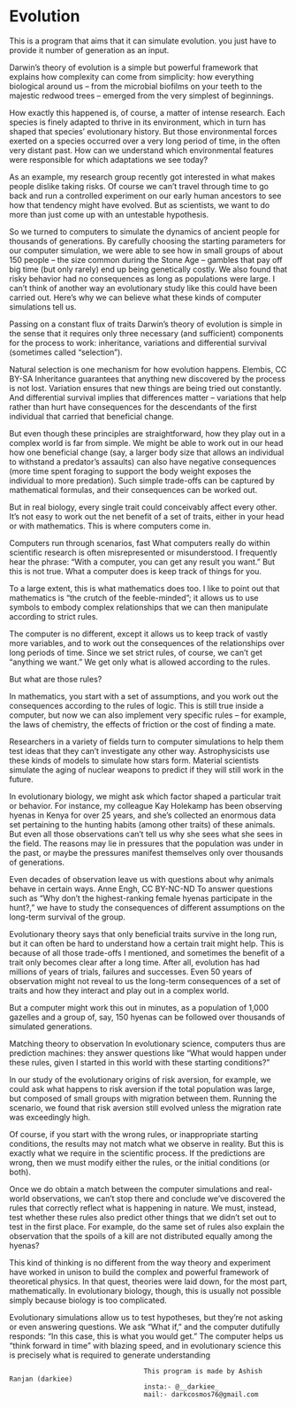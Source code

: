 # Evolution
This is a program that aims that it can simulate evolution. you just have to provide it number of generation as an input.

Darwin’s theory of evolution is a simple but powerful framework that explains how complexity can come from simplicity: how everything biological around us – from the microbial biofilms on your teeth to the majestic redwood trees – emerged from the very simplest of beginnings.

How exactly this happened is, of course, a matter of intense research. Each species is finely adapted to thrive in its environment, which in turn has shaped that species’ evolutionary history. But those environmental forces exerted on a species occurred over a very long period of time, in the often very distant past. How can we understand which environmental features were responsible for which adaptations we see today?

As an example, my research group recently got interested in what makes people dislike taking risks. Of course we can’t travel through time to go back and run a controlled experiment on our early human ancestors to see how that tendency might have evolved. But as scientists, we want to do more than just come up with an untestable hypothesis.

So we turned to computers to simulate the dynamics of ancient people for thousands of generations. By carefully choosing the starting parameters for our computer simulation, we were able to see how in small groups of about 150 people – the size common during the Stone Age – gambles that pay off big time (but only rarely) end up being genetically costly. We also found that risky behavior had no consequences as long as populations were large. I can’t think of another way an evolutionary study like this could have been carried out. Here’s why we can believe what these kinds of computer simulations tell us.

Passing on a constant flux of traits
Darwin’s theory of evolution is simple in the sense that it requires only three necessary (and sufficient) components for the process to work: inheritance, variations and differential survival (sometimes called “selection”).


Natural selection is one mechanism for how evolution happens. Elembis, CC BY-SA
Inheritance guarantees that anything new discovered by the process is not lost. Variation ensures that new things are being tried out constantly. And differential survival implies that differences matter – variations that help rather than hurt have consequences for the descendants of the first individual that carried that beneficial change.

But even though these principles are straightforward, how they play out in a complex world is far from simple. We might be able to work out in our head how one beneficial change (say, a larger body size that allows an individual to withstand a predator’s assaults) can also have negative consequences (more time spent foraging to support the body weight exposes the individual to more predation). Such simple trade-offs can be captured by mathematical formulas, and their consequences can be worked out.

But in real biology, every single trait could conceivably affect every other. It’s not easy to work out the net benefit of a set of traits, either in your head or with mathematics. This is where computers come in.

Computers run through scenarios, fast
What computers really do within scientific research is often misrepresented or misunderstood. I frequently hear the phrase: “With a computer, you can get any result you want.” But this is not true. What a computer does is keep track of things for you.

To a large extent, this is what mathematics does too. I like to point out that mathematics is “the crutch of the feeble-minded”; it allows us to use symbols to embody complex relationships that we can then manipulate according to strict rules.

The computer is no different, except it allows us to keep track of vastly more variables, and to work out the consequences of the relationships over long periods of time. Since we set strict rules, of course, we can’t get “anything we want.” We get only what is allowed according to the rules.

But what are those rules?

In mathematics, you start with a set of assumptions, and you work out the consequences according to the rules of logic. This is still true inside a computer, but now we can also implement very specific rules – for example, the laws of chemistry, the effects of friction or the cost of finding a mate.

Researchers in a variety of fields turn to computer simulations to help them test ideas that they can’t investigate any other way. Astrophysicists use these kinds of models to simulate how stars form. Material scientists simulate the aging of nuclear weapons to predict if they will still work in the future.

In evolutionary biology, we might ask which factor shaped a particular trait or behavior. For instance, my colleague Kay Holekamp has been observing hyenas in Kenya for over 25 years, and she’s collected an enormous data set pertaining to the hunting habits (among other traits) of these animals. But even all those observations can’t tell us why she sees what she sees in the field. The reasons may lie in pressures that the population was under in the past, or maybe the pressures manifest themselves only over thousands of generations.


Even decades of observation leave us with questions about why animals behave in certain ways. Anne Engh, CC BY-NC-ND
To answer questions such as “Why don’t the highest-ranking female hyenas participate in the hunt?,” we have to study the consequences of different assumptions on the long-term survival of the group.

Evolutionary theory says that only beneficial traits survive in the long run, but it can often be hard to understand how a certain trait might help. This is because of all those trade-offs I mentioned, and sometimes the benefit of a trait only becomes clear after a long time. After all, evolution has had millions of years of trials, failures and successes. Even 50 years of observation might not reveal to us the long-term consequences of a set of traits and how they interact and play out in a complex world.

But a computer might work this out in minutes, as a population of 1,000 gazelles and a group of, say, 150 hyenas can be followed over thousands of simulated generations.

Matching theory to observation
In evolutionary science, computers thus are prediction machines: they answer questions like “What would happen under these rules, given I started in this world with these starting conditions?”

In our study of the evolutionary origins of risk aversion, for example, we could ask what happens to risk aversion if the total population was large, but composed of small groups with migration between them. Running the scenario, we found that risk aversion still evolved unless the migration rate was exceedingly high.

Of course, if you start with the wrong rules, or inappropriate starting conditions, the results may not match what we observe in reality. But this is exactly what we require in the scientific process. If the predictions are wrong, then we must modify either the rules, or the initial conditions (or both).

Once we do obtain a match between the computer simulations and real-world observations, we can’t stop there and conclude we’ve discovered the rules that correctly reflect what is happening in nature. We must, instead, test whether these rules also predict other things that we didn’t set out to test in the first place. For example, do the same set of rules also explain the observation that the spoils of a kill are not distributed equally among the hyenas?

This kind of thinking is no different from the way theory and experiment have worked in unison to build the complex and powerful framework of theoretical physics. In that quest, theories were laid down, for the most part, mathematically. In evolutionary biology, though, this is usually not possible simply because biology is too complicated.

Evolutionary simulations allow us to test hypotheses, but they’re not asking or even answering questions. We ask “What if,” and the computer dutifully responds: “In this case, this is what you would get.” The computer helps us “think forward in time” with blazing speed, and in evolutionary science this is precisely what is required to generate understanding
                                      
                                      This program is made by Ashish Ranjan (darkiee)
                                      insta:- @__darkiee_
                                      mail:- darkcosmos76@gmail.com
